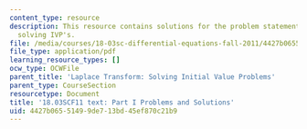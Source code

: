 ```yaml
---
content_type: resource
description: This resource contains solutions for the problem statements related to
  solving IVP's.
file: /media/courses/18-03sc-differential-equations-fall-2011/4427b06551499de713bd45ef870c21b9_MIT18_03SCF11_ps7_s29s.pdf
file_type: application/pdf
learning_resource_types: []
ocw_type: OCWFile
parent_title: 'Laplace Transform: Solving Initial Value Problems'
parent_type: CourseSection
resourcetype: Document
title: '18.03SCF11 text: Part I Problems and Solutions'
uid: 4427b065-5149-9de7-13bd-45ef870c21b9
---
```

